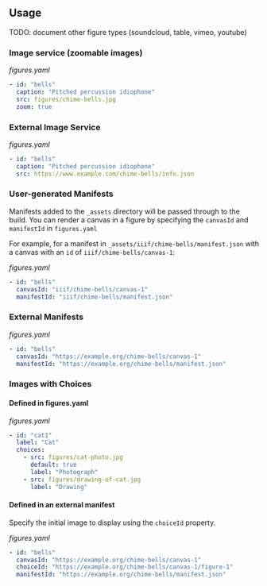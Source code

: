 ## Usage
TODO: document other figure types (soundcloud, table, vimeo, youtube)

### Image service (zoomable images)
_figures.yaml_
```yaml
- id: "bells"
  caption: "Pitched percussion idiophone"
  src: figures/chime-bells.jpg
  zoom: true
```

### External Image Service
_figures.yaml_
```yaml
- id: "bells"
  caption: "Pitched percussion idiophone"
  src: https://www.example.com/chime-bells/info.json
```

### User-generated Manifests
Manifests added to the `_assets` directory will be passed through to the build. You can render a canvas in a figure by specifying the `canvasId` and `manifestId` in `figures.yaml`

For example, for a manifest in `_assets/iiif/chime-bells/manifest.json` with a canvas with an `id` of `iiif/chime-bells/canvas-1`:

_figures.yaml_
```yaml
- id: "bells"
  canvasId: "iiif/chime-bells/canvas-1"
  manifestId: "iiif/chime-bells/manifest.json"
```

### External Manifests
_figures.yaml_
```yaml
- id: "bells"
  canvasId: "https://example.org/chime-bells/canvas-1"
  manifestId: "https://example.org/chime-bells/manifest.json"
```

### Images with Choices
#### Defined in figures.yaml
_figures.yaml_
```yaml
- id: "cat1"
  label: "Cat"
  choices:
    - src: figures/cat-photo.jpg
      default: true
      label: "Photograph"
    - src: figures/drawing-of-cat.jpg
      label: "Drawing"
```

#### Defined in an external manifest
Specify the initial image to display using the `choiceId` property.

_figures.yaml_
```yaml
- id: "bells"
  canvasId: "https://example.org/chime-bells/canvas-1"
  choiceId: "https://example.org/chime-bells/canvas-1/figure-1"
  manifestId: "https://example.org/chime-bells/manifest.json"
```

